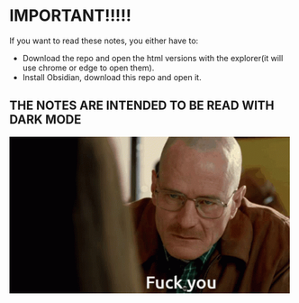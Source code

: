 # IMPORTANT!!!!!
If you want to read these notes, you either have to:
- Download the repo and open the html versions with the explorer(it will use chrome or edge to open them).
- Install Obsidian, download this repo and open it.

## THE NOTES ARE INTENDED TO BE READ WITH DARK MODE

![](MD%20VERSIONS/z_images/walter-white-fuck-you-walt-fuck-you.gif)